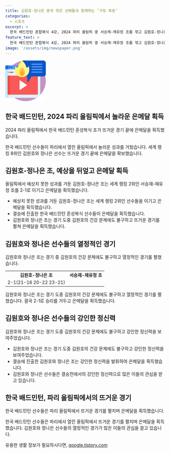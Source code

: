 ```yaml
---
title: 김원호·정나은 중국 꺾은 선배들과 함께하는 ‘구토 투혼’
categories:
  - 스포츠
excerpt: >
  한국 배드민턴 혼합복식 4강, 2024 파리 올림픽 중 서승재-채유정 조를 꺾고 김원호-정나은 조가 결승에 진출했다. 서승재-채유정 조와의 치열한 경기에서 김원호가 구토 증상을 호소하며 힘든 랠리를 이겨냈다. 경기 후 김원호는 구토로 힘들었지만 정나은의 지원으로 이겼다고 말했고, 정나은은 오빠를 잡아준 것 같다고 돌아봤다. 결승에서는 세계랭킹 1위 조와의 대결이 기다리고 있으며, 김원호는 책임감을 느끼며 금메달 획득을 희망한다.
feature_text: >
  한국 배드민턴 혼합복식 4강, 2024 파리 올림픽 중 서승재-채유정 조를 꺾고 김원호-정나은 조가 결승에 진출했다. 서승재-채유정 조와의 치열한 경기에서 김원호가 구토 증상을 호소하며 힘든 랠리를 이겨냈다. 경기 후 김원호는 구토로 힘들었지만 정나은의 지원으로 이겼다고 말했고, 정나은은 오빠를 잡아준 것 같다고 돌아봤다. 결승에서는 세계랭킹 1위 조와의 대결이 기다리고 있으며, 김원호는 책임감을 느끼며 금메달 획득을 희망한다.
image: '/assets/img/newspaper.png'
---
```


<p><img src="/assets/img/news.png" alt="rentncar 속보" /></p>

<h2>한국 배드민턴, 2024 파리 올림픽에서 놀라운 은메달 획득</h2>

<p>2024 파리 올림픽에서 한국 배드민턴 혼성복식 조가 뜨거운 경기 끝에 은메달을 획득했습니다.</p>

<p data-ke-size="size16">한국 배드민턴 선수들이 파리에서 열린 올림픽에서 놀라운 성과를 거뒀습니다. 세계 랭킹 8위인 김원호와 정나은 선수는 뜨거운 경기 끝에 은메달을 확보했습니다.</p>

<h2>김원호-정나은 조, 예상을 뒤엎고 은메달 획득</h2>

<p>올림픽에서 예상치 못한 성과를 거둔 김원호-정나은 조는 세계 랭킹 2위인 서승재-채유정 조를 2-1로 이기고 은메달을 획득했습니다.</p>

<ul>
  <li>예상치 못한 성과를 거둔 김원호-정나은 조는 세계 랭킹 2위인 선수들을 이기고 은메달을 획득했습니다.</li>
  <li>결승에 진출한 한국 배드민턴 혼성복식 선수들이 은메달을 획득했습니다.</li>
  <li>김원호와 정나은 조는 경기 도중 김원호의 건강 문제에도 불구하고 뜨거운 경기를 펼쳐 은메달을 획득했습니다.</li>
</ul>

<h2>김원호와 정나은 선수들의 열정적인 경기</h2>

<p>김원호와 정나은 조는 경기 중 김원호의 건강 문제에도 불구하고 열정적인 경기를 펼쳤습니다.</p>

<table>
  <tr>
    <td style="text-align: center; height: 17px;"><b>김원호-정나은 조</b></td>
    <td style="text-align: center; height: 17px;"><b>서승재-채유정 조</b></td>
  </tr>
  <tr>
    <td style="text-align: center; height: 17px;">2-1(21-16 20-22 23-21)</td>
    <td style="text-align: center; height: 17px;"></td>
  </tr>
</table>

<p data-ke-size="size16">김원호와 정나은 조는 경기 도중 김원호의 건강 문제에도 불구하고 열정적인 경기를 펼쳤습니다. 결국 2-1로 승리를 거두고 은메달을 획득했습니다.</p>

<h2>김원호와 정나은 선수들의 강인한 정신력</h2>

<p>김원호와 정나은 조는 경기 도중 김원호의 건강 문제에도 불구하고 강인한 정신력을 보여주었습니다.</p>

<ul>
  <li>김원호와 정나은 조는 경기 도중 김원호의 건강 문제에도 불구하고 강인한 정신력을 보여주었습니다.</li>
  <li>결승에 진출한 김원호와 정나은 조는 강인한 정신력을 발휘하여 은메달을 획득했습니다.</li>
  <li>김원호와 정나은 선수들은 결승전에서의 강인한 정신력으로 많은 이들의 관심을 받고 있습니다.</li>
</ul>

<h2>한국 배드민턴, 파리 올림픽에서의 뜨거운 경기</h2>

<p>한국 배드민턴 선수들은 파리 올림픽에서 뜨거운 경기를 펼치며 은메달을 획득했습니다.</p>

<p data-ke-size="size16">한국 배드민턴 선수들은 파리에서 열린 올림픽에서 뜨거운 경기를 펼치며 은메달을 획득했습니다. 김원호와 정나은 선수들의 열정적인 경기가 많은 이들의 관심을 끌고 있습니다.</p>
유용한 생활 정보가 필요하시다면, <a href="https://qoogle.tistory.com" rel="dofollow">qoogle.tistory.com</a>



